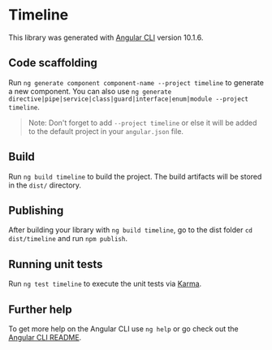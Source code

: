 # Timeline

This library was generated with [Angular CLI](https://github.com/angular/angular-cli) version 10.1.6.

## Code scaffolding

Run `ng generate component component-name --project timeline` to generate a new component. You can also use `ng generate directive|pipe|service|class|guard|interface|enum|module --project timeline`.
> Note: Don't forget to add `--project timeline` or else it will be added to the default project in your `angular.json` file. 

## Build

Run `ng build timeline` to build the project. The build artifacts will be stored in the `dist/` directory.

## Publishing

After building your library with `ng build timeline`, go to the dist folder `cd dist/timeline` and run `npm publish`.

## Running unit tests

Run `ng test timeline` to execute the unit tests via [Karma](https://karma-runner.github.io).

## Further help

To get more help on the Angular CLI use `ng help` or go check out the [Angular CLI README](https://github.com/angular/angular-cli/blob/master/README.md).
